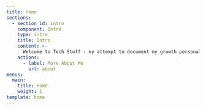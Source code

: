 ```yaml
---
title: Home
sections:
  - section_id: intro
    component: Intro
    type: intro
    title: Intro
    content: >-
      Welcome to Tech Stuff - my attempt to document my growth personally and professionaly. Most of my content will skew towards full-stack JavaScript development. I will also ramble about my active side projects, tech news, and anything else I find interesting.
    actions:
      - label: More About Me
        url: about
menus:
  main:
    title: Home
    weight: 1
template: home
---
```

